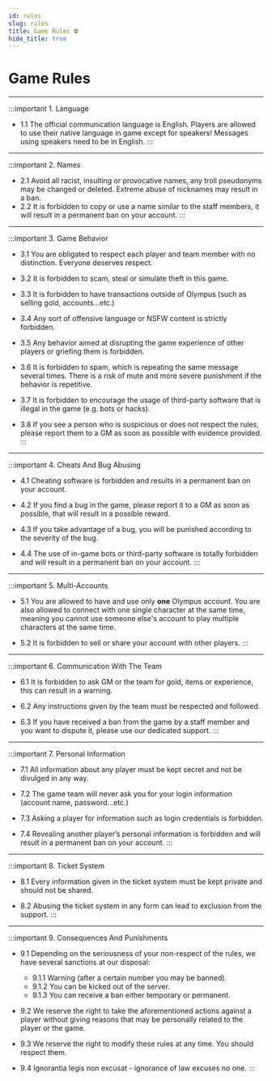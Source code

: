 ```yaml
---
id: rules
slug: rules
title: Game Rules ⛔
hide_title: true
---
```


# Game Rules

---
:::important  1. Language
- 1.1 The official communication language is English. Players are allowed to use their native language in game except for speakers! Messages using speakers need to be in English.
:::
---
:::important  2. Names
- 2.1 Avoid all racist, insulting or provocative names, any troll pseudonyms may be changed or deleted. Extreme abuse of nicknames may result in a ban. 
- 2.2 It is forbidden to copy or use a name similar to the staff members, it will result in a permanent ban on your account. 
:::
---
:::important  3.  Game Behavior
- 3.1 You are obligated to respect each player and team member with no distinction. Everyone deserves respect.

- 3.2 It is forbidden to scam, steal or simulate theft in this game.

- 3.3 It is forbidden to have transactions outside of Olympus (such as selling gold, accounts...etc.) 

- 3.4 Any sort of offensive language or NSFW content is strictly forbidden. 

- 3.5 Any behavior aimed at disrupting the game experience of other players or griefing them is forbidden.

- 3.6 It is forbidden to spam, which is repeating the same message several times. There is a risk of mute and more severe punishment if the behavior is repetitive. 

- 3.7 It is forbidden to encourage the usage of third-party software that is illegal in the game (e.g. bots or hacks). 

- 3.8 If you see a person who is suspicious or does not respect the rules, please report them to a GM as soon as possible with evidence provided. 
:::
---
:::important  4.  Cheats And Bug Abusing

- 4.1 Cheating software is forbidden and results in a permanent ban on your account. 

- 4.2 If you find a bug in the game, please report it to a GM as soon as possible, that will result in a possible reward.

- 4.3 If you take advantage of a bug, you will be punished according to the severity of the bug. 

- 4.4 The use of in-game bots or third-party software is totally forbidden and will result in a permanent ban on your account. 
:::
---
:::important  5. Multi-Accounts
- 5.1 You are allowed to have and use only **one** Olympus account. You are also allowed to connect with one single character at the same time, meaning you cannot use someone else's account to play multiple characters at the same time.

- 5.2 It is forbidden to sell or share your account with other players. 
::: 
---
:::important  6. Communication With The Team
- 6.1 It is forbidden to ask GM or the team for gold, items or experience, this can result in a warning. 

- 6.2 Any instructions given by the team must be respected and followed. 

- 6.3 If you have received a ban from the game by a staff member and you want to dispute it, please use our dedicated support. 
:::
---
:::important  7. Personal Information
- 7.1 All information about any player must be kept secret and not be divulged in any way. 

- 7.2 The game team will never ask you for your login information (account name, password...etc.) 

- 7.3 Asking a player for information such as login credentials is forbidden.  

- 7.4 Revealing another player’s personal information is forbidden and will result in a permanent ban on your account. 
:::
---
:::important  8. Ticket System
- 8.1 Every information given in the ticket system must be kept private and should not be shared.

- 8.2 Abusing the ticket system in any form can lead to exclusion from the support.
::: 
---
:::important  9. Consequences And Punishments
- 9.1 Depending on the seriousness of your non-respect of the rules, we have several sanctions at our disposal:  
    - 9.1.1 Warning (after a certain number you may be banned). 
    - 9.1.2 You can be kicked out of the server. 
    - 9.1.3 You can receive a ban either temporary or permanent. 

- 9.2 We reserve the right to take the aforementioned actions against a player without giving reasons that may be personally related to the player or the game. 

- 9.3 We reserve the right to modify these rules at any time. You should respect them. 

- 9.4 Ignorantia legis non excusat - ignorance of law excuses no one. 
:::